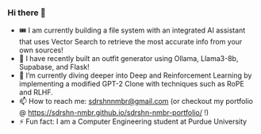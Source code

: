 ### Hi there 👋

<!--
**sdrshn-nmbr/sdrshn-nmbr** is a ✨ _special_ ✨ repository because its `README.md` (this file) appears on your GitHub profile.
-->

- 🎟️ I am currently building a file system with an integrated AI assistant that uses Vector Search to retrieve the most accurate info from your own sources!
- 🔭 I have recently built an outfit generator using Ollama, Llama3-8b, Supabase, and Flask!
- 🌱 I’m currently diving deeper into Deep and Reinforcement Learning by implementing a modified GPT-2 Clone with techniques such as RoPE and RLHF.
- 📫 How to reach me: sdrshnnmbr@gmail.com (or checkout my portfolio @ https://sdrshn-nmbr.github.io/sdrshn-nmbr-portfolio/ !)
- ⚡ Fun fact: I am a Computer Engineering student at Purdue University
